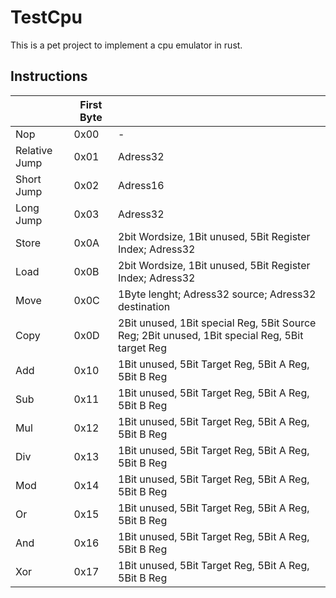 # TestCpu
This is a pet project to implement a cpu emulator in rust.

## Instructions
|  | First Byte |   |
|-----|------|-----|
| Nop | 0x00 | - |
| Relative Jump | 0x01 | Adress32 |
| Short Jump | 0x02 | Adress16 |
| Long Jump | 0x03 | Adress32 |
| Store | 0x0A | 2bit Wordsize, 1Bit unused, 5Bit Register Index; Adress32 |
| Load | 0x0B | 2bit Wordsize, 1Bit unused, 5Bit Register Index; Adress32 |
| Move | 0x0C | 1Byte lenght; Adress32 source; Adress32 destination |
| Copy | 0x0D |  2Bit unused, 1Bit special Reg, 5Bit Source Reg; 2Bit unused, 1Bit special Reg, 5Bit target Reg |
| Add | 0x10| 1Bit unused, 5Bit Target Reg, 5Bit A Reg, 5Bit B Reg |
| Sub | 0x11 | 1Bit unused, 5Bit Target Reg, 5Bit A Reg, 5Bit B Reg |
| Mul | 0x12 | 1Bit unused, 5Bit Target Reg, 5Bit A Reg, 5Bit B Reg |
| Div | 0x13 | 1Bit unused, 5Bit Target Reg, 5Bit A Reg, 5Bit B Reg |
| Mod | 0x14 | 1Bit unused, 5Bit Target Reg, 5Bit A Reg, 5Bit B Reg |
| Or | 0x15 | 1Bit unused, 5Bit Target Reg, 5Bit A Reg, 5Bit B Reg |
| And | 0x16 | 1Bit unused, 5Bit Target Reg, 5Bit A Reg, 5Bit B Reg |
| Xor | 0x17 | 1Bit unused, 5Bit Target Reg, 5Bit A Reg, 5Bit B Reg |
